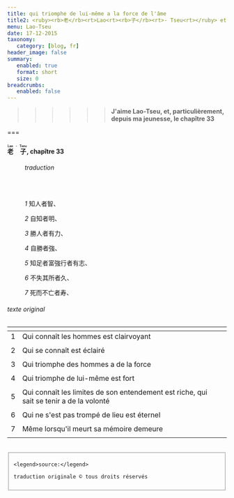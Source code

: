 ```yaml
---
title: qui triomphe de lui-même a la force de l'âme
title2: <ruby><rb>老</rb><rt>Lao<rt><rb>子</rb><rt>- Tseu<rt></ruby> et la force de l'âme
menu: Lao-Tseu
date: 17-12-2015
taxonomy:
   category: [blog, fr]
header_image: false
summary:
   enabled: true
   format: short
   size: 0
breadcrumbs:
   enabled: false
---
```

>>>>>>__J'aime Lao-Tseu, et, particulièrement, depuis ma jeunesse, le chapître 33__

===

#### <ruby><rb>老</rb><rt>Lao<rt><rb><span style="visibility:hidden;">老</span></rb><rt>-<rt><rb>子</rb><rt>Tseu<rt></ruby>, chapître 33<br>

<div id="display-text-rousi" markdown="1">

<div id="display-sub-text-rousi" markdown="1">

<figure id="original-text-rousi" markdown="1">

###### traduction

<i class="fa fa-quote-right fa-1x fa-pull-left fa-border" style="color: #737373"></i><br>

*1* 知人者智、  

*2* 自知者明、  

*3* 勝人者有力、  

*4* 自勝者強、  

*5* 知足者富強行者有志、  

*6* 不失其所者久、  

*7* 死而不亡者寿、 

<i class="fa fa-quote-left fa-1x fa-pull-right fa-border" style="color: #737373"> </i>

</figure>

</div>

<div id="translation-text-rousi" markdown="1">

###### texte original

<i class="fa fa-quote-left fa-lg" style="color: #737373"> </i> 

|   | <span hidden>hidden</span> | <span hidden>hidden</span> |
| - | -------------------------- | -------------------------- |
| 1 | Qui connaît les hommes est clairvoyant |
|   |   |
| 2 | Qui se connaît est éclairé |
|   |   |
| 3 | Qui triomphe des hommes a de la force |
|   |   |
| 4 | Qui triomphe de lui-même est fort |
|   |   |
| 5 | Qui connaît les limites de son entendement est riche, qui sait se tenir a de la volonté |
|   |   |
| 6 | Qui ne s'est pas trompé de lieu est éternel |
|   |   |
| 7 | Même lorsqu'il meurt sa mémoire demeure |
|   |   |

<i class="fa fa-quote-right fa-lg fa-pull-right fa-border" style="color: #737373"></i>

</div>

</div>

<br>

<fieldset>

	<legend>source:</legend>

	traduction originale © tous droits réservés

</fielset>